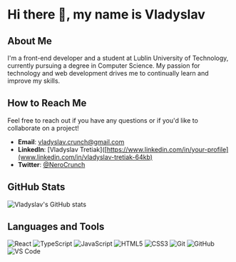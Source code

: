 # Hi there 👋, my name is Vladyslav

## About Me
I'm a front-end developer and a student at Lublin University of Technology, currently pursuing a degree in Computer Science. My passion for technology and web development drives me to continually learn and improve my skills.

## How to Reach Me
Feel free to reach out if you have any questions or if you'd like to collaborate on a project!

- **Email**: [vladyslav.crunch@gmail.com](mailto:vladyslav.crunch@gmail.com)
- **LinkedIn**: [Vladyslav Tretiak]([https://www.linkedin.com/in/your-profile](www.linkedin.com/in/vladyslav-tretiak-64kb)
- **Twitter**: [@NeroCrunch](https://twitter.com/NeroCrunch)

## GitHub Stats
![Vladyslav's GitHub stats](https://github-readme-stats.vercel.app/api?username=vladyslav-crunch&show_icons=true&theme=radical)

## Languages and Tools
![React](https://img.shields.io/badge/-React-black?style=flat-square&logo=react)
![TypeScript](https://img.shields.io/badge/-TypeScript-black?style=flat-square&logo=typescript)
![JavaScript](https://img.shields.io/badge/-JavaScript-black?style=flat-square&logo=javascript)
![HTML5](https://img.shields.io/badge/-HTML5-black?style=flat-square&logo=html5)
![CSS3](https://img.shields.io/badge/-CSS3-black?style=flat-square&logo=css3)
![Git](https://img.shields.io/badge/-Git-black?style=flat-square&logo=git)
![GitHub](https://img.shields.io/badge/-GitHub-black?style=flat-square&logo=github)
![VS Code](https://img.shields.io/badge/-VS%20Code-black?style=flat-square&logo=visual-studio-code)


